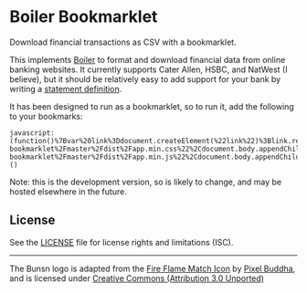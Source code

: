 # Boiler Bookmarklet

Download financial transactions as CSV with a bookmarklet.

This implements [Boiler](https://github.com/bunsn/boiler) to format and download financial data from online banking websites. It currently supports Cater Allen, HSBC, and  NatWest (I believe), but it should be relatively easy to add support for your bank by writing a [statement definition](https://github.com/bunsn/boiler#statement-definitions).

It has been designed to run as a bookmarklet, so to run it, add the following to your bookmarks:

```
javascript:(function()%7Bvar%20link%3Ddocument.createElement(%22link%22)%3Blink.rel%3D%22stylesheet%22%2Clink.href%3D%22https%3A%2F%2Frawgit.com%2Fbunsn%2Fboiler-bookmarklet%2Fmaster%2Fdist%2Fapp.min.css%22%2Cdocument.body.appendChild(link)%3Bfunction%20callback()%7B%7Dvar%20s%3Ddocument.createElement(%22script%22)%3Bs.addEventListener%3Fs.addEventListener(%22load%22%2Ccallback%2C!1)%3As.readyState%26%26(s.onreadystatechange%3Dcallback)%2Cs.src%3D%22https%3A%2F%2Frawgit.com%2Fbunsn%2Fboiler-bookmarklet%2Fmaster%2Fdist%2Fapp.min.js%22%2Cdocument.body.appendChild(s)%3B%7D)()
```

Note: this is the development version, so is likely to change, and may be hosted elsewhere in the future.

## License

See the [LICENSE](LICENSE.md) file for license rights and limitations (ISC).

***

The Bunsn logo is adapted from the [Fire Flame Match Icon](https://www.iconfinder.com/icons/289617/fire_flame_match_icon) by [Pixel Buddha](http://pixelbuddha.net), and is licensed under [Creative Commons (Attribution 3.0 Unported)](http://creativecommons.org/licenses/by/3.0/)
